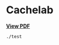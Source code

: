 Cachelab
========
[**View PDF**][pdf]

```console
./test
```

[pdf]: https://cdn.rawgit.com/simnalamburt/snucse.cachelab2/master/README.pdf
